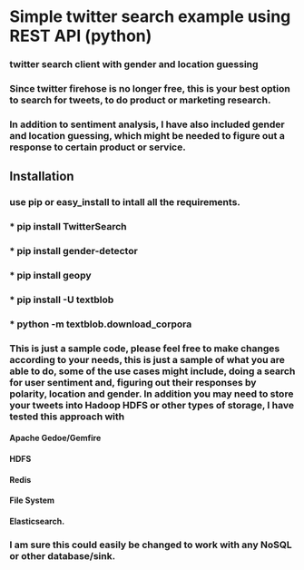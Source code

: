 # Simple twitter search example using REST API (python)
### twitter search client with gender and location guessing
### Since twitter firehose is no longer free, this is your best option to search for tweets, to do product or marketing research.
### In addition to sentiment analysis, I have also included gender and location guessing, which might be needed to figure out a response to certain product or service.
## Installation
### use pip or easy_install to intall all the requirements.
### * pip install TwitterSearch
### * pip install gender-detector
### * pip install geopy
### * pip install -U textblob
### * python -m textblob.download_corpora
### This is just a sample code, please feel free to make changes according to your needs, this is just a sample of what you are able to do, some of the use cases might include, doing a search for user sentiment and, figuring out their responses by polarity, location and gender. In addition you may need to store your tweets into Hadoop HDFS or other types of storage, I have tested this approach with 
<h4> Apache Gedoe/Gemfire </h4>
<h4> HDFS </h4> 
<h4> Redis </h4> 
<h4> File System </h4> 
<h4> Elasticsearch. </h4>

### I am sure this could easily be changed to work with any NoSQL or other database/sink.

